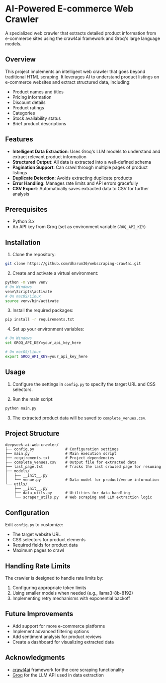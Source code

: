 # AI-Powered E-commerce Web Crawler

A specialized web crawler that extracts detailed product information from e-commerce sites using the crawl4ai framework and Groq's large language models.

## Overview

This project implements an intelligent web crawler that goes beyond traditional HTML scraping. It leverages AI to understand product listings on e-commerce websites and extract structured data, including:

- Product names and titles
- Pricing information
- Discount details
- Product ratings
- Categories
- Stock availability status
- Brief product descriptions

## Features

- **Intelligent Data Extraction**: Uses Groq's LLM models to understand and extract relevant product information
- **Structured Output**: All data is extracted into a well-defined schema
- **Pagination Support**: Can crawl through multiple pages of product listings
- **Duplicate Detection**: Avoids extracting duplicate products
- **Error Handling**: Manages rate limits and API errors gracefully
- **CSV Export**: Automatically saves extracted data to CSV for further analysis

## Prerequisites

- Python 3.x
- An API key from Groq (set as environment variable `GROQ_API_KEY`)

## Installation

1. Clone the repository:
```bash
git clone https://github.com/dharun36/webscraping-craw4ai.git

```

2. Create and activate a virtual environment:
```bash
python -m venv venv
# On Windows
venv\Scripts\activate
# On macOS/Linux
source venv/bin/activate
```

3. Install the required packages:
```bash
pip install -r requirements.txt
```

4. Set up your environment variables:
```bash
# On Windows
set GROQ_API_KEY=your_api_key_here

# On macOS/Linux
export GROQ_API_KEY=your_api_key_here
```

## Usage

1. Configure the settings in `config.py` to specify the target URL and CSS selectors.

2. Run the main script:
```bash
python main.py
```

3. The extracted product data will be saved to `complete_venues.csv`.

## Project Structure

```
deepseek-ai-web-crawler/
├── config.py              # Configuration settings
├── main.py                # Main execution script
├── requirements.txt       # Project dependencies
├── complete_venues.csv    # Output file for extracted data
├── last_page.txt          # Tracks the last crawled page for resuming
├── models/
│   ├── __init__.py
│   └── venue.py           # Data model for product/venue information
└── utils/
    ├── __init__.py
    ├── data_utils.py      # Utilities for data handling
    └── scraper_utils.py   # Web scraping and LLM extraction logic
```

## Configuration

Edit `config.py` to customize:
- The target website URL
- CSS selectors for product elements
- Required fields for product data
- Maximum pages to crawl

## Handling Rate Limits

The crawler is designed to handle rate limits by:
1. Configuring appropriate token limits
2. Using smaller models when needed (e.g., llama3-8b-8192)
3. Implementing retry mechanisms with exponential backoff

## Future Improvements

- Add support for more e-commerce platforms
- Implement advanced filtering options
- Add sentiment analysis for product reviews
- Create a dashboard for visualizing extracted data

  

## Acknowledgments

- [crawl4ai](https://docs.crawl4ai.com/) framework for the core scraping functionality
- [Groq](https://groq.com/) for the LLM API used in data extraction
